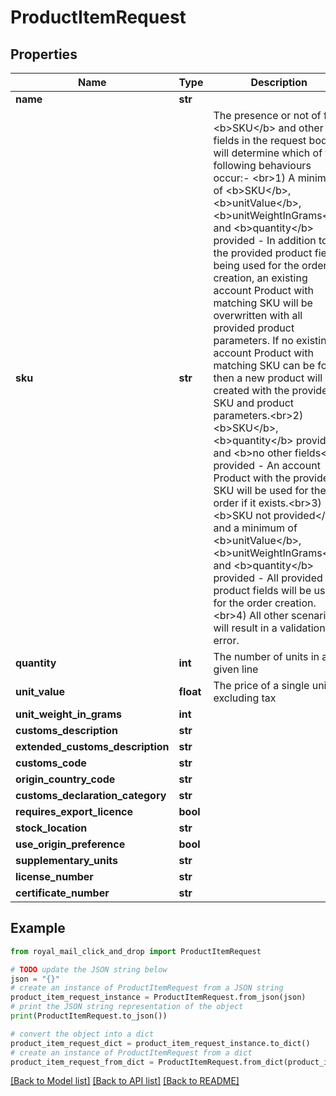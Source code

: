 # ProductItemRequest


## Properties

Name | Type | Description | Notes
------------ | ------------- | ------------- | -------------
**name** | **str** |  | [optional] 
**sku** | **str** | The presence or not of field &lt;b&gt;SKU&lt;/b&gt; and other fields in the request body will determine which of the following behaviours occur:- &lt;br&gt;1) A minimum of &lt;b&gt;SKU&lt;/b&gt;, &lt;b&gt;unitValue&lt;/b&gt;, &lt;b&gt;unitWeightInGrams&lt;/b&gt; and &lt;b&gt;quantity&lt;/b&gt; provided - In addition to the provided product fields being used for the order creation, an existing account Product with matching SKU will be overwritten with all provided product parameters. If no existing account Product with matching SKU can be found then a new product will be created with the provided SKU and product parameters.&lt;br&gt;2) &lt;b&gt;SKU&lt;/b&gt;, &lt;b&gt;quantity&lt;/b&gt; provided and &lt;b&gt;no other fields&lt;/b&gt; provided - An account Product with the provided SKU will be used for the order if it exists.&lt;br&gt;3) &lt;b&gt;SKU not provided&lt;/b&gt; and a minimum of &lt;b&gt;unitValue&lt;/b&gt;, &lt;b&gt;unitWeightInGrams&lt;/b&gt; and &lt;b&gt;quantity&lt;/b&gt; provided - All provided product fields will be used for the order creation.&lt;br&gt;4) All other scenarios will result in a validation error. | [optional] 
**quantity** | **int** | The number of units in a given line | 
**unit_value** | **float** | The price of a single unit excluding tax | [optional] 
**unit_weight_in_grams** | **int** |  | [optional] 
**customs_description** | **str** |  | [optional] 
**extended_customs_description** | **str** |  | [optional] 
**customs_code** | **str** |  | [optional] 
**origin_country_code** | **str** |  | [optional] 
**customs_declaration_category** | **str** |  | [optional] 
**requires_export_licence** | **bool** |  | [optional] 
**stock_location** | **str** |  | [optional] 
**use_origin_preference** | **bool** |  | [optional] 
**supplementary_units** | **str** |  | [optional] 
**license_number** | **str** |  | [optional] 
**certificate_number** | **str** |  | [optional] 

## Example

```python
from royal_mail_click_and_drop import ProductItemRequest

# TODO update the JSON string below
json = "{}"
# create an instance of ProductItemRequest from a JSON string
product_item_request_instance = ProductItemRequest.from_json(json)
# print the JSON string representation of the object
print(ProductItemRequest.to_json())

# convert the object into a dict
product_item_request_dict = product_item_request_instance.to_dict()
# create an instance of ProductItemRequest from a dict
product_item_request_from_dict = ProductItemRequest.from_dict(product_item_request_dict)
```
[[Back to Model list]](../README_AUTO.md#documentation-for-models) [[Back to API list]](../README_AUTO.md#documentation-for-api-endpoints) [[Back to README]](../README_AUTO.md)


